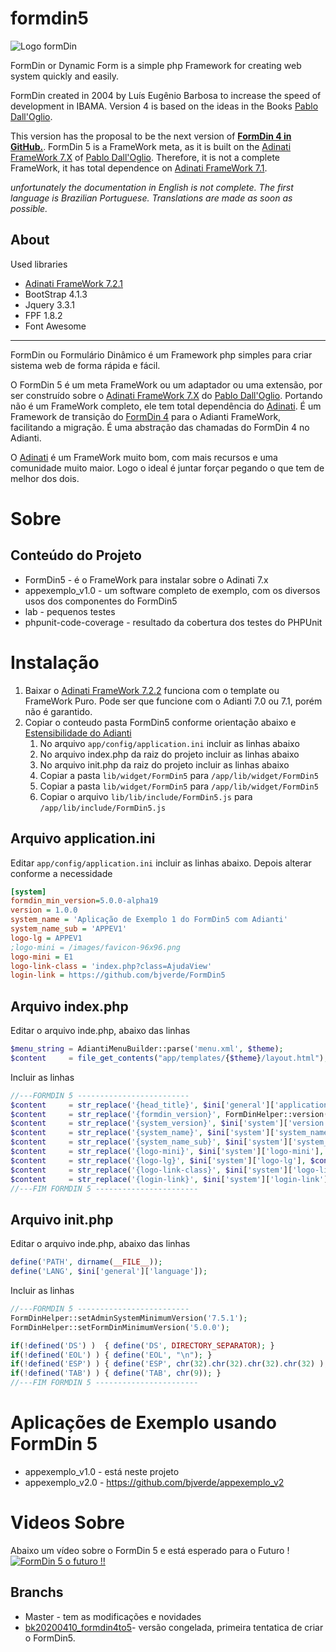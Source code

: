 # formdin5

![Logo formDin](https://raw.githubusercontent.com/bjverde/formDin/master/base/imagens/formdin_logo.png)

FormDin or Dynamic Form is a simple php Framework for creating web system quickly and easily.

FormDin created in 2004 by Luís Eugênio Barbosa to increase the speed of development in IBAMA. Version 4 is based on the ideas in the Books [Pablo Dall'Oglio](http://www.dalloglio.net/c5?livros).

This version has the proposal to be the next version of **[FormDin 4 in GitHub.](https://github.com/bjverde/formDin)**. FormDin 5 is a FrameWork meta, as it is built on the [Adinati FrameWork 7.X](https://www.adianti.com.br/) of [Pablo Dall'Oglio](http://www.dalloglio.net/ ). Therefore, it is not a complete FrameWork, it has total dependence on [Adinati FrameWork 7.1](https://www.adianti.com.br/).

*unfortunately the documentation in English is not complete. The first language is Brazilian Portuguese. Translations are made as soon as possible.*


## About

Used libraries

* [Adinati FrameWork 7.2.1](https://www.adianti.com.br/)
* BootStrap 4.1.3
* Jquery 3.3.1
* FPF 1.8.2
* Font Awesome

---

FormDin ou Formulário Dinâmico é um Framework php simples para criar sistema web de forma rápida e fácil.

O FormDin 5 é um meta FrameWork ou um adaptador ou uma extensão, por ser construído sobre o [Adinati FrameWork 7.X](https://www.adianti.com.br/) do [Pablo Dall'Oglio](http://www.dalloglio.net/). Portando não é um FrameWork completo, ele tem total dependência do [Adinati](https://www.adianti.com.br/). É um Framework de transição do [FormDin 4](https://github.com/bjverde/formDin) para o Adianti FrameWork, facilitando a migração. É uma abstração das chamadas do FormDin 4 no Adianti. 

O [Adinati](https://www.adianti.com.br/) é um FrameWork muito bom, com mais recursos e uma comunidade muito maior. Logo o ideal é juntar forçar pegando o que tem de melhor dos dois.

# Sobre

## Conteúdo do Projeto
* FormDin5 - é o FrameWork para instalar sobre o Adinati 7.x
* appexemplo_v1.0 - um software completo de exemplo, com os diversos usos dos componentes do FormDin5
* lab - pequenos testes
* phpunit-code-coverage - resultado da cobertura dos testes do PHPUnit

# Instalação
1. Baixar o [Adinati FrameWork 7.2.2](https://www.adianti.com.br/) funciona com o template ou FrameWork Puro. Pode ser que funcione com o Adianti 7.0 ou 7.1, porém não é garantido.
1. Copiar o conteudo pasta FormDin5 conforme orientação abaixo e [Estensibilidade do Adianti](https://www.adianti.com.br/framework-extensibility)
    1. No arquivo `app/config/application.ini` incluir as linhas abaixo
    1. No arquivo index.php da raiz do projeto incluir as linhas abaixo
    1. No arquivo init.php da raiz do projeto incluir as linhas abaixo
    1. Copiar a pasta `lib/widget/FormDin5` para `/app/lib/widget/FormDin5`    
    1. Copiar a pasta `lib/widget/FormDin5` para `/app/lib/widget/FormDin5`
    1. Copiar o arquivo `lib/lib/include/FormDin5.js` para `/app/lib/include/FormDin5.js`

## Arquivo application.ini
Editar `app/config/application.ini` incluir as linhas abaixo. Depois alterar conforme a necessidade
```ini
[system]
formdin_min_version=5.0.0-alpha19
version = 1.0.0
system_name = 'Aplicação de Exemplo 1 do FormDin5 com Adianti'
system_name_sub = 'APPEV1'
logo-lg = APPEV1
;logo-mini = /images/favicon-96x96.png
logo-mini = E1
logo-link-class = 'index.php?class=AjudaView'
login-link = https://github.com/bjverde/FormDin5
```

## Arquivo index.php
Editar o arquivo inde.php, abaixo das linhas
```php
$menu_string = AdiantiMenuBuilder::parse('menu.xml', $theme);
$content     = file_get_contents("app/templates/{$theme}/layout.html");
```
Incluir as linhas

```php
//---FORMDIN 5 -------------------------
$content     = str_replace('{head_title}', $ini['general']['application'], $content);
$content     = str_replace('{formdin_version}', FormDinHelper::version(), $content);
$content     = str_replace('{system_version}', $ini['system']['version'], $content);
$content     = str_replace('{system_name}', $ini['system']['system_name'], $content);
$content     = str_replace('{system_name_sub}', $ini['system']['system_name_sub'], $content);
$content     = str_replace('{logo-mini}', $ini['system']['logo-mini'], $content);
$content     = str_replace('{logo-lg}', $ini['system']['logo-lg'], $content);
$content     = str_replace('{logo-link-class}', $ini['system']['logo-link-class'], $content);
$content     = str_replace('{login-link}', $ini['system']['login-link'], $content);
//---FIM FORMDIN 5 -----------------------
```

## Arquivo init.php
Editar o arquivo inde.php, abaixo das linhas
```php
define('PATH', dirname(__FILE__));
define('LANG', $ini['general']['language']);
```
Incluir as linhas

```php
//---FORMDIN 5 -------------------------
FormDinHelper::setAdminSystemMinimumVersion('7.5.1');
FormDinHelper::setFormDinMinimumVersion('5.0.0');

if(!defined('DS') )  { define('DS', DIRECTORY_SEPARATOR); }
if(!defined('EOL') ) { define('EOL', "\n"); }
if(!defined('ESP') ) { define('ESP', chr(32).chr(32).chr(32).chr(32) ); }
if(!defined('TAB') ) { define('TAB', chr(9)); }
//---FIM FORMDIN 5 -----------------------
```


# Aplicações de Exemplo usando FormDin 5
* appexemplo_v1.0 - está neste projeto
* appexemplo_v2.0 - https://github.com/bjverde/appexemplo_v2

# Videos Sobre
Abaixo um vídeo sobre o FormDin 5 e está esperado para o Futuro !
[![FormDin 5 o futuro !!](http://img.youtube.com/vi/Sf8mQn1-CQc/0.jpg)](http://www.youtube.com/watch?v=Sf8mQn1-CQc "FormDin 5 o futuro !!")


## Branchs
* Master - tem as modificações e novidades
* [bk20200410_formdin4to5](https://github.com/bjverde/formDin5/tree/bk20200410_formdin4to5)- versão congelada, primeira tentatica de criar o FormDin5.
